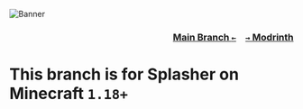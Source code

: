 ![Banner](https://github.com/KrLite/Splasher/blob/1.19/artwork/banner.png)

### <p align=right>[Main Branch `←`](https://github.com/Krlite/Splasher)&emsp;[`→` Modrinth](https://modrinth.com/mod/splasher)</p>

# This branch is for Splasher on Minecraft `1.18+`
